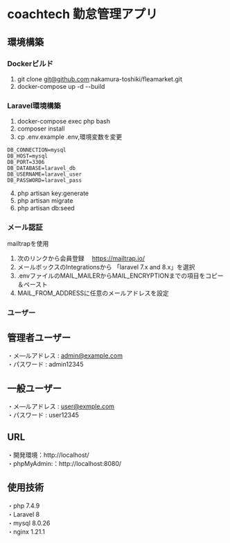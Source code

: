 # coachtech 勤怠管理アプリ

## 環境構築
### Dockerビルド
1. git clone git@github.com:nakamura-toshiki/fleamarket.git  
2. docker-compose up -d --build
### Laravel環境構築
1. docker-compose exec php bash  
2. composer install  
3. cp .env.example .env,環境変数を変更  
``` text
DB_CONNECTION=mysql
DB_HOST=mysql
DB_PORT=3306
DB_DATABASE=laravel_db
DB_USERNAME=laravel_user
DB_PASSWORD=laravel_pass
```
4. php artisan key:generate  
5. php artisan migrate  
6. php artisan db:seed
### メール認証
mailtrapを使用
1. 次のリンクから会員登録　
   https://mailtrap.io/
2. メールボックスのIntegrationsから 「laravel 7.x and 8.x」を選択　
3. .envファイルのMAIL_MAILERからMAIL_ENCRYPTIONまでの項目をコピー＆ペースト　
4. MAIL_FROM_ADDRESSに任意のメールアドレスを設定
### ユーザー
## 管理者ユーザー
・メ―ルアドレス : admin@example.com  
・パスワード : admin12345
## 一般ユーザー
・メ―ルアドレス : user@exmple.com  
・パスワード : user12345
## URL
・開発環境：http://localhost/  
・phpMyAdmin:：http://localhost:8080/
## 使用技術
・php 7.4.9  
・Laravel 8  
・mysql 8.0.26  
・nginx 1.21.1
